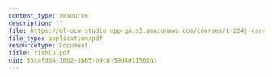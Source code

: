 ```yaml
---
content_type: resource
description: ''
file: https://ol-ocw-studio-app-qa.s3.amazonaws.com/courses/1-224j-carrier-systems-fall-2003/55cafd5418b23b65b9cd59d4011561b1_fishlp.pdf
file_type: application/pdf
resourcetype: Document
title: fishlp.pdf
uid: 55cafd54-18b2-3b65-b9cd-59d4011561b1
---
```

